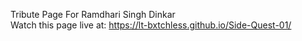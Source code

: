 Tribute Page For Ramdhari Singh Dinkar <br>
Watch this page live at: https://lt-bxtchless.github.io/Side-Quest-01/
